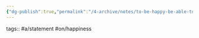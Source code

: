 ```yaml
---
{"dg-publish":true,"permalink":"/4-archive/notes/to-be-happy-be-able-to-hold-paradoxes/"}
---
```


tags:: #a/statement #on/happiness 

